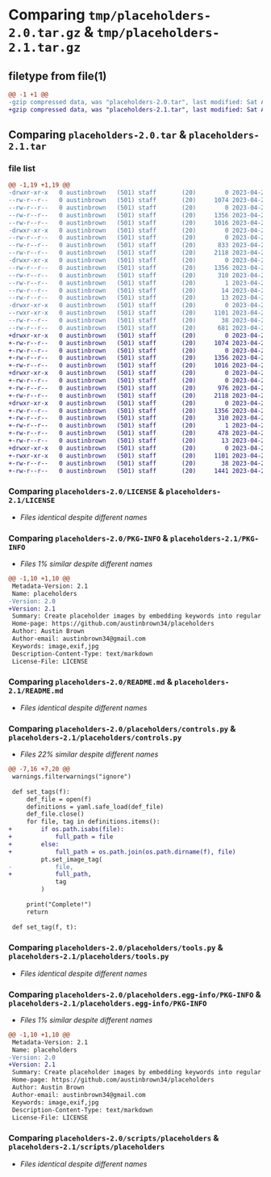 # Comparing `tmp/placeholders-2.0.tar.gz` & `tmp/placeholders-2.1.tar.gz`

## filetype from file(1)

```diff
@@ -1 +1 @@
-gzip compressed data, was "placeholders-2.0.tar", last modified: Sat Apr 22 13:00:28 2023, max compression
+gzip compressed data, was "placeholders-2.1.tar", last modified: Sat Apr 22 13:20:47 2023, max compression
```

## Comparing `placeholders-2.0.tar` & `placeholders-2.1.tar`

### file list

```diff
@@ -1,19 +1,19 @@
-drwxr-xr-x   0 austinbrown   (501) staff       (20)        0 2023-04-22 13:00:28.240896 placeholders-2.0/
--rw-r--r--   0 austinbrown   (501) staff       (20)     1074 2023-04-22 12:00:08.000000 placeholders-2.0/LICENSE
--rw-r--r--   0 austinbrown   (501) staff       (20)        0 2023-04-22 12:00:25.000000 placeholders-2.0/MANIFEST.in
--rw-r--r--   0 austinbrown   (501) staff       (20)     1356 2023-04-22 13:00:28.240748 placeholders-2.0/PKG-INFO
--rw-r--r--   0 austinbrown   (501) staff       (20)     1016 2023-04-22 12:59:04.000000 placeholders-2.0/README.md
-drwxr-xr-x   0 austinbrown   (501) staff       (20)        0 2023-04-22 13:00:28.239392 placeholders-2.0/placeholders/
--rw-r--r--   0 austinbrown   (501) staff       (20)        0 2023-04-22 11:33:55.000000 placeholders-2.0/placeholders/__init__.py
--rw-r--r--   0 austinbrown   (501) staff       (20)      833 2023-04-22 12:34:40.000000 placeholders-2.0/placeholders/controls.py
--rw-r--r--   0 austinbrown   (501) staff       (20)     2118 2023-04-22 11:45:07.000000 placeholders-2.0/placeholders/tools.py
-drwxr-xr-x   0 austinbrown   (501) staff       (20)        0 2023-04-22 13:00:28.240320 placeholders-2.0/placeholders.egg-info/
--rw-r--r--   0 austinbrown   (501) staff       (20)     1356 2023-04-22 13:00:28.000000 placeholders-2.0/placeholders.egg-info/PKG-INFO
--rw-r--r--   0 austinbrown   (501) staff       (20)      310 2023-04-22 13:00:28.000000 placeholders-2.0/placeholders.egg-info/SOURCES.txt
--rw-r--r--   0 austinbrown   (501) staff       (20)        1 2023-04-22 13:00:28.000000 placeholders-2.0/placeholders.egg-info/dependency_links.txt
--rw-r--r--   0 austinbrown   (501) staff       (20)       14 2023-04-22 13:00:28.000000 placeholders-2.0/placeholders.egg-info/requires.txt
--rw-r--r--   0 austinbrown   (501) staff       (20)       13 2023-04-22 13:00:28.000000 placeholders-2.0/placeholders.egg-info/top_level.txt
-drwxr-xr-x   0 austinbrown   (501) staff       (20)        0 2023-04-22 13:00:28.240532 placeholders-2.0/scripts/
--rwxr-xr-x   0 austinbrown   (501) staff       (20)     1101 2023-04-22 13:00:19.000000 placeholders-2.0/scripts/placeholders
--rw-r--r--   0 austinbrown   (501) staff       (20)       38 2023-04-22 13:00:28.240949 placeholders-2.0/setup.cfg
--rw-r--r--   0 austinbrown   (501) staff       (20)      681 2023-04-22 12:20:02.000000 placeholders-2.0/setup.py
+drwxr-xr-x   0 austinbrown   (501) staff       (20)        0 2023-04-22 13:20:47.711733 placeholders-2.1/
+-rw-r--r--   0 austinbrown   (501) staff       (20)     1074 2023-04-22 12:00:08.000000 placeholders-2.1/LICENSE
+-rw-r--r--   0 austinbrown   (501) staff       (20)        0 2023-04-22 12:00:25.000000 placeholders-2.1/MANIFEST.in
+-rw-r--r--   0 austinbrown   (501) staff       (20)     1356 2023-04-22 13:20:47.711383 placeholders-2.1/PKG-INFO
+-rw-r--r--   0 austinbrown   (501) staff       (20)     1016 2023-04-22 12:59:04.000000 placeholders-2.1/README.md
+drwxr-xr-x   0 austinbrown   (501) staff       (20)        0 2023-04-22 13:20:47.701770 placeholders-2.1/placeholders/
+-rw-r--r--   0 austinbrown   (501) staff       (20)        0 2023-04-22 11:33:55.000000 placeholders-2.1/placeholders/__init__.py
+-rw-r--r--   0 austinbrown   (501) staff       (20)      976 2023-04-22 13:03:08.000000 placeholders-2.1/placeholders/controls.py
+-rw-r--r--   0 austinbrown   (501) staff       (20)     2118 2023-04-22 11:45:07.000000 placeholders-2.1/placeholders/tools.py
+drwxr-xr-x   0 austinbrown   (501) staff       (20)        0 2023-04-22 13:20:47.703812 placeholders-2.1/placeholders.egg-info/
+-rw-r--r--   0 austinbrown   (501) staff       (20)     1356 2023-04-22 13:20:47.000000 placeholders-2.1/placeholders.egg-info/PKG-INFO
+-rw-r--r--   0 austinbrown   (501) staff       (20)      310 2023-04-22 13:20:47.000000 placeholders-2.1/placeholders.egg-info/SOURCES.txt
+-rw-r--r--   0 austinbrown   (501) staff       (20)        1 2023-04-22 13:20:47.000000 placeholders-2.1/placeholders.egg-info/dependency_links.txt
+-rw-r--r--   0 austinbrown   (501) staff       (20)      478 2023-04-22 13:20:47.000000 placeholders-2.1/placeholders.egg-info/requires.txt
+-rw-r--r--   0 austinbrown   (501) staff       (20)       13 2023-04-22 13:20:47.000000 placeholders-2.1/placeholders.egg-info/top_level.txt
+drwxr-xr-x   0 austinbrown   (501) staff       (20)        0 2023-04-22 13:20:47.704090 placeholders-2.1/scripts/
+-rwxr-xr-x   0 austinbrown   (501) staff       (20)     1101 2023-04-22 13:00:19.000000 placeholders-2.1/scripts/placeholders
+-rw-r--r--   0 austinbrown   (501) staff       (20)       38 2023-04-22 13:20:47.711813 placeholders-2.1/setup.cfg
+-rw-r--r--   0 austinbrown   (501) staff       (20)     1441 2023-04-22 13:20:25.000000 placeholders-2.1/setup.py
```

### Comparing `placeholders-2.0/LICENSE` & `placeholders-2.1/LICENSE`

 * *Files identical despite different names*

### Comparing `placeholders-2.0/PKG-INFO` & `placeholders-2.1/PKG-INFO`

 * *Files 1% similar despite different names*

```diff
@@ -1,10 +1,10 @@
 Metadata-Version: 2.1
 Name: placeholders
-Version: 2.0
+Version: 2.1
 Summary: Create placeholder images by embedding keywords into regular jpg images.
 Home-page: https://github.com/austinbrown34/placeholders
 Author: Austin Brown
 Author-email: austinbrown34@gmail.com
 Keywords: image,exif,jpg
 Description-Content-Type: text/markdown
 License-File: LICENSE
```

### Comparing `placeholders-2.0/README.md` & `placeholders-2.1/README.md`

 * *Files identical despite different names*

### Comparing `placeholders-2.0/placeholders/controls.py` & `placeholders-2.1/placeholders/controls.py`

 * *Files 22% similar despite different names*

```diff
@@ -7,16 +7,20 @@
 warnings.filterwarnings("ignore")
 
 def set_tags(f):
     def_file = open(f)
     definitions = yaml.safe_load(def_file)
     def_file.close()
     for file, tag in definitions.items():
+        if os.path.isabs(file):
+            full_path = file
+        else:
+            full_path = os.path.join(os.path.dirname(f), file)
         pt.set_image_tag(
-            file,
+            full_path,
             tag
         )    
             
     print("Complete!")
     return
 
 def set_tag(f, t):
```

### Comparing `placeholders-2.0/placeholders/tools.py` & `placeholders-2.1/placeholders/tools.py`

 * *Files identical despite different names*

### Comparing `placeholders-2.0/placeholders.egg-info/PKG-INFO` & `placeholders-2.1/placeholders.egg-info/PKG-INFO`

 * *Files 1% similar despite different names*

```diff
@@ -1,10 +1,10 @@
 Metadata-Version: 2.1
 Name: placeholders
-Version: 2.0
+Version: 2.1
 Summary: Create placeholder images by embedding keywords into regular jpg images.
 Home-page: https://github.com/austinbrown34/placeholders
 Author: Austin Brown
 Author-email: austinbrown34@gmail.com
 Keywords: image,exif,jpg
 Description-Content-Type: text/markdown
 License-File: LICENSE
```

### Comparing `placeholders-2.0/scripts/placeholders` & `placeholders-2.1/scripts/placeholders`

 * *Files identical despite different names*

